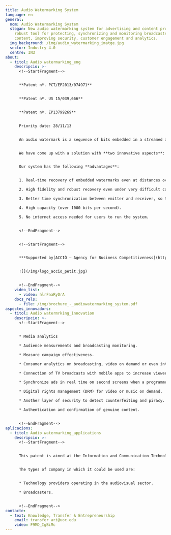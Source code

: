```yaml
---
title: Audio Watermarking System
language: en
general:
  nom: Audio Watermarking System
  slogan: New audio watermarking system for advertising and content protection. A
    robust tool for protecting, synchronizing and monitoring broadcasted
    content, improving security, customer engagement and analytics.
  img_background: /img/audio_watermarking_imatge.jpg
  sector: Industry 4.0
  centre: IN3
about:
  - titol: Audio watermarking_eng
    descripcio: >-
      <!--StartFragment-->


      **Patent nº. PCT/EP2013/074971**  


      **Patent nº. US 15/039,666** 


      **Patent nº. EP13799269**


      Priority date: 28/11/13


      An audio watermark is a sequence of bits embedded in a streamed audio signal (TV, radio or internet). They are imperceptible to the human senses and are only picked up by devices such as smartphones or tablets. A watermark contains unique identifiers of both the portion of the audio from which the mark was extracted and the distribution source to which the content can be credited.


      We have come up with a solution with **two innovative aspects**: first, the use of the Fourier domain, and second, the use of the time and frequency domains during the embedding.


      Our system has the following **advantages**:


      1. Real-time recovery of embedded watermarks even at distances over 6 metres from the audio transmitter (other state-of-the-art applications can only recover at distances up to 1.5 metres).

      2. High fidelity and robust recovery even under very difficult conditions, overcoming broadcasting distortions and background noise.

      3. Better time synchronization between emitter and receiver, so the hidden content reaches its target at the right time.

      4. High capacity (over 1000 bits per second).

      5. No internet access needed for users to run the system.


      <!--EndFragment-->


      <!--StartFragment-->


      ***Supported by[ACCIÓ – Agency for Business Competitiveness](http://catalonia.com/)***


      ![](/img/logo_accio_petit.jpg)


      <!--EndFragment-->
    video_list:
      - video: hlrFaaRyDrA
    docs_rels:
      - file: /img/brochure_-_audiowatermarking_system.pdf
aspectes_innovadors:
  - titol: Audio watermrking_innovation
    descripcio: >-
      <!--StartFragment-->


      * Media analytics 

      * Audience measurements and broadcasting monitoring. 

      * Measure campaign effectiveness. 

      * Consumer analytics on broadcasting, video on demand or even internet distribution. TV advertising 

      * Connection of TV broadcasts with mobile apps to increase viewer engagement. 

      * Synchronize ads in real time on second screens when a programme or ad is on air. Digital security 

      * Digital rights management (DRM) for video or music on demand. 

      * Another layer of security to detect counterfeiting and piracy. 

      * Authentication and confirmation of genuine content.


      <!--EndFragment-->
aplicacions:
  - titol: Audio watermarking_applications
    descripcio: >-
      <!--StartFragment-->


      This patent is aimed at the Information and Communication Technology sector. 


      The types of company in which it could be used are: 


      * Technology providers operating in the audiovisual sector. 

      * Broadcasters.


      <!--EndFragment-->
contacte:
  - text: Knowledge, Transfer & Entrepreneurship
    email: transfer_ari@uoc.edu
    video: F9MD_IgBiMc
---
```

